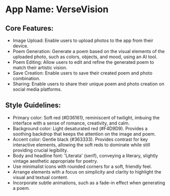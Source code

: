 # **App Name**: VerseVision

## Core Features:

- Image Upload: Enable users to upload photos to the app from their device.
- Poem Generation: Generate a poem based on the visual elements of the uploaded photo, such as colors, objects, and mood, using an AI tool.
- Poem Editing: Allow users to edit and refine the generated poem to match their artistic vision.
- Save Creation: Enable users to save their created poem and photo combination.
- Sharing: Enable users to share their unique poem and photo creation on social media platforms.

## Style Guidelines:

- Primary color: Soft red (#D36161), reminiscent of twilight, imbuing the interface with a sense of romance, creativity, and calm.  
- Background color: Light desaturated red (#F4D9D9).  Provides a soothing backdrop that keeps the attention on the image and poem.
- Accent color: Gentle black (#363333). Provides contrast for key interactive elements, allowing the soft reds to dominate while still providing crucial legibility.
- Body and headline font: 'Literata' (serif), conveying a literary, slightly vintage aesthetic appropriate for poetry.
- Use minimalist icons with rounded corners for a soft, friendly feel.
- Arrange elements with a focus on simplicity and clarity to highlight the visual and textual content.
- Incorporate subtle animations, such as a fade-in effect when generating a poem.